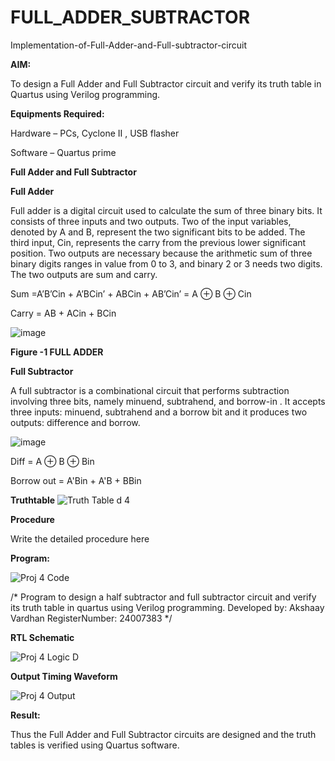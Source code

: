 # FULL_ADDER_SUBTRACTOR

Implementation-of-Full-Adder-and-Full-subtractor-circuit

**AIM:**

To design a Full Adder and Full Subtractor circuit and verify its truth table in Quartus using Verilog programming.

**Equipments Required:**

Hardware – PCs, Cyclone II , USB flasher

Software – Quartus prime

**Full Adder and Full Subtractor**

**Full Adder**

Full adder is a digital circuit used to calculate the sum of three binary bits. It consists of three inputs and two outputs. Two of the input variables, denoted by A and B, represent the two significant bits to be added. The third input, Cin, represents the carry from the previous lower significant position. Two outputs are necessary because the arithmetic sum of three binary digits ranges in value from 0 to 3, and binary 2 or 3 needs two digits. The two outputs are sum and carry.

Sum =A’B’Cin + A’BCin’ + ABCin + AB’Cin’ = A ⊕ B ⊕ Cin 

Carry = AB + ACin + BCin

![image](https://github.com/naavaneetha/FULL_ADDER_SUBTRACTOR/assets/154305477/0f30ba51-5ffb-4198-845f-18e054f675e7)

**Figure -1 FULL ADDER**

**Full Subtractor**

A full subtractor is a combinational circuit that performs subtraction involving three bits, namely minuend, subtrahend, and borrow-in . It accepts three inputs: minuend, subtrahend and a borrow bit and it produces two outputs: difference and borrow.

![image](https://github.com/naavaneetha/FULL_ADDER_SUBTRACTOR/assets/154305477/02b24f51-ab51-4304-9ad6-7b81ffc1ead5)

Diff = A ⊕ B ⊕ Bin 

Borrow out = A'Bin + A'B + BBin

**Truthtable**
![Truth Table d 4](https://github.com/user-attachments/assets/e7fef498-e5c0-4d53-8e42-e0b2054fb308)

**Procedure**

Write the detailed procedure here

**Program:**

![Proj 4 Code](https://github.com/user-attachments/assets/fd23d482-f1cc-4189-b7f9-e7f84c15e0fe)


/* Program to design a half subtractor and full subtractor circuit and verify its truth table in quartus using Verilog programming. Developed by: Akshaay Vardhan
RegisterNumber: 24007383
*/

**RTL Schematic**

![Proj 4 Logic D](https://github.com/user-attachments/assets/dadd15f2-be7f-4a80-bd35-973d861bc98d)

**Output Timing Waveform**

![Proj 4 Output](https://github.com/user-attachments/assets/765ae462-e1d1-4c77-8ce3-30a3ad062567)

**Result:**

Thus the Full Adder and Full Subtractor circuits are designed and the truth tables is verified using Quartus software.



